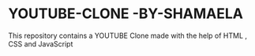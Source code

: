 # YOUTUBE-CLONE -BY-SHAMAELA
This repository contains a YOUTUBE Clone made with the help of HTML , CSS and JavaScript 
